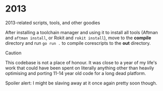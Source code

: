 # 2013

2013-related scripts, tools, and other goodies

After installing a toolchain manager and using it to install all tools (Aftman and `aftman install`, or Rokit and `rokit install`), move to the **compile** directory and run `go run .` to compile corescripts to the **out** directory.

> [!CAUTION]  
> This codebase is not a place of honour. It was close to a year of my life's work that could have been spent on literally anything other than heavily optimising and porting 11-14 year old code for a long dead platform.
>
> Spoiler alert: I might be slaving away at it once again pretty soon though.
